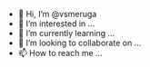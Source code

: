 - 👋 Hi, I’m @vsmeruga
- 👀 I’m interested in ...
- 🌱 I’m currently learning ...
- 💞️ I’m looking to collaborate on ...
- 📫 How to reach me ...

<!---
vsmeruga/vsmeruga is a ✨ special ✨ repository because its `README.md` (this file) appears on your GitHub profile.
You can click the Preview link to take a look at your changes.
--->
